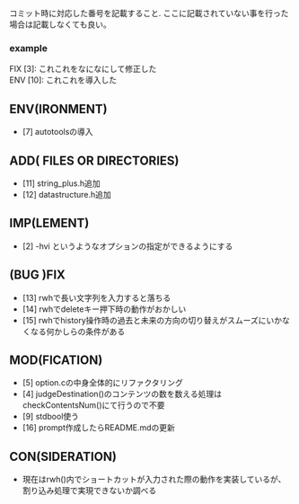コミット時に対応した番号を記載すること. ここに記載されていない事を行った場合は記載しなくても良い。
### example
FIX [3]: これこれをなになにして修正した  
ENV [10]: これこれを導入した


## ENV(IRONMENT)
- [7] autotoolsの導入

## ADD( FILES OR DIRECTORIES)
- [11] string\_plus.h追加
- [12] datastructure.h追加

## IMP(LEMENT)
- [2] -hvi というようなオプションの指定ができるようにする

## (BUG )FIX
- [13] rwhで長い文字列を入力すると落ちる
- [14] rwhでdeleteキー押下時の動作がおかしい
- [15] rwhでhistory操作時の過去と未来の方向の切り替えがスムーズにいかなくなる何かしらの条件がある

## MOD(FICATION)
- [5] option.cの中身全体的にリファクタリング
- [4] judgeDestination()のコンテンツの数を数える処理はcheckContentsNum()にて行うので不要
- [9] stdbool使う
- [16] prompt作成したらREADME.mdの更新

## CON(SIDERATION)
- 現在はrwh()内でショートカットが入力された際の動作を実装しているが、割り込み処理で実現できないか調べる
